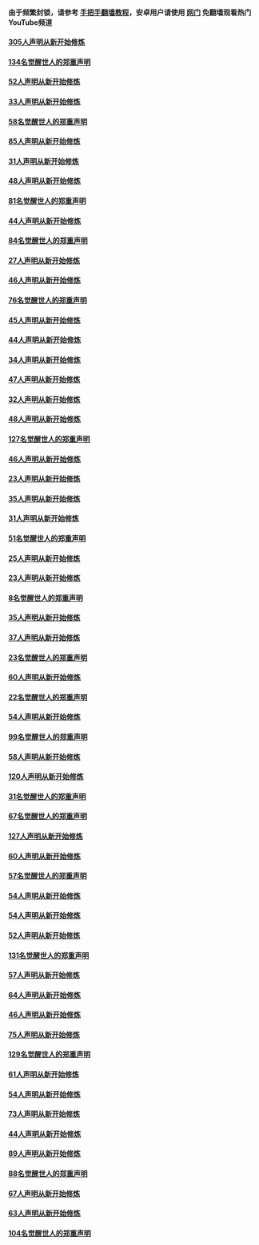 #### 由于频繁封锁，请参考 [手把手翻墙教程](https://github.com/gfw-breaker/guides/wiki/)，安卓用户请使用 [网门](https://github.com/gfw-breaker/nogfw/blob/master/dl.md?t=03251601) 免翻墙观看热门YouTube频道 

#### [305人声明从新开始修炼](../pages/91/422153.md?t=03251601) 

#### [134名觉醒世人的郑重声明](../pages/91/422152.md?t=03251601) 

#### [52人声明从新开始修炼](../pages/91/421846.md?t=03251601) 

#### [33人声明从新开始修炼](../pages/91/421804.md?t=03251601) 

#### [58名觉醒世人的郑重声明](../pages/91/421845.md?t=03251601) 

#### [85人声明从新开始修炼](../pages/91/421769.md?t=03251601) 

#### [31人声明从新开始修炼](../pages/91/421763.md?t=03251601) 

#### [48人声明从新开始修炼](../pages/91/421605.md?t=03251601) 

#### [81名觉醒世人的郑重声明](../pages/91/421656.md?t=03251601) 

#### [44人声明从新开始修炼](../pages/91/421544.md?t=03251601) 

#### [84名觉醒世人的郑重声明](../pages/91/421543.md?t=03251601) 

#### [27人声明从新开始修炼](../pages/91/421465.md?t=03251601) 

#### [46人声明从新开始修炼](../pages/91/421454.md?t=03251601) 

#### [76名觉醒世人的郑重声明](../pages/91/421453.md?t=03251601) 

#### [45人声明从新开始修炼](../pages/91/421452.md?t=03251601) 

#### [44人声明从新开始修炼](../pages/91/421422.md?t=03251601) 

#### [34人声明从新开始修炼](../pages/91/421322.md?t=03251601) 

#### [47人声明从新开始修炼](../pages/91/421264.md?t=03251601) 

#### [32人声明从新开始修炼](../pages/91/421225.md?t=03251601) 

#### [48人声明从新开始修炼](../pages/91/421202.md?t=03251601) 

#### [127名觉醒世人的郑重声明](../pages/91/421224.md?t=03251601) 

#### [46人声明从新开始修炼](../pages/91/421203.md?t=03251601) 

#### [23人声明从新开始修炼](../pages/91/421138.md?t=03251601) 

#### [35人声明从新开始修炼](../pages/91/421122.md?t=03251601) 

#### [31人声明从新开始修炼](../pages/91/421081.md?t=03251601) 

#### [51名觉醒世人的郑重声明](../pages/91/421080.md?t=03251601) 

#### [25人声明从新开始修炼](../pages/91/421020.md?t=03251601) 

#### [23人声明从新开始修炼](../pages/91/420884.md?t=03251601) 

#### [8名觉醒世人的郑重声明](../pages/91/420883.md?t=03251601) 

#### [35人声明从新开始修炼](../pages/91/420809.md?t=03251601) 

#### [37人声明从新开始修炼](../pages/91/420766.md?t=03251601) 

#### [23名觉醒世人的郑重声明](../pages/91/420765.md?t=03251601) 

#### [60人声明从新开始修炼](../pages/91/420727.md?t=03251601) 

#### [22名觉醒世人的郑重声明](../pages/91/420726.md?t=03251601) 

#### [54人声明从新开始修炼](../pages/91/420529.md?t=03251601) 

#### [99名觉醒世人的郑重声明](../pages/91/420528.md?t=03251601) 

#### [58人声明从新开始修炼](../pages/91/420198.md?t=03251601) 

#### [120人声明从新开始修炼](../pages/91/420141.md?t=03251601) 

#### [31名觉醒世人的郑重声明](../pages/91/420197.md?t=03251601) 

#### [67名觉醒世人的郑重声明](../pages/91/420140.md?t=03251601) 

#### [127人声明从新开始修炼](../pages/91/420082.md?t=03251601) 

#### [60人声明从新开始修炼](../pages/91/420081.md?t=03251601) 

#### [57名觉醒世人的郑重声明](../pages/91/420080.md?t=03251601) 

#### [54人声明从新开始修炼](../pages/91/419533.md?t=03251601) 

#### [54人声明从新开始修炼](../pages/91/419532.md?t=03251601) 

#### [52人声明从新开始修炼](../pages/91/419531.md?t=03251601) 

#### [131名觉醒世人的郑重声明](../pages/91/419530.md?t=03251601) 

#### [57人声明从新开始修炼](../pages/91/419430.md?t=03251601) 

#### [64人声明从新开始修炼](../pages/91/419429.md?t=03251601) 

#### [46人声明从新开始修炼](../pages/91/419428.md?t=03251601) 

#### [75人声明从新开始修炼](../pages/91/419427.md?t=03251601) 

#### [129名觉醒世人的郑重声明](../pages/91/419426.md?t=03251601) 

#### [61人声明从新开始修炼](../pages/91/419198.md?t=03251601) 

#### [54人声明从新开始修炼](../pages/91/419197.md?t=03251601) 

#### [73人声明从新开始修炼](../pages/91/419196.md?t=03251601) 

#### [44人声明从新开始修炼](../pages/91/419075.md?t=03251601) 

#### [89人声明从新开始修炼](../pages/91/419074.md?t=03251601) 

#### [88名觉醒世人的郑重声明](../pages/91/419195.md?t=03251601) 

#### [67人声明从新开始修炼](../pages/91/419073.md?t=03251601) 

#### [63人声明从新开始修炼](../pages/91/419072.md?t=03251601) 

#### [104名觉醒世人的郑重声明](../pages/91/419071.md?t=03251601) 

